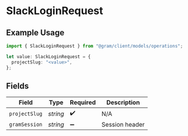 # SlackLoginRequest

## Example Usage

```typescript
import { SlackLoginRequest } from "@gram/client/models/operations";

let value: SlackLoginRequest = {
  projectSlug: "<value>",
};
```

## Fields

| Field              | Type               | Required           | Description        |
| ------------------ | ------------------ | ------------------ | ------------------ |
| `projectSlug`      | *string*           | :heavy_check_mark: | N/A                |
| `gramSession`      | *string*           | :heavy_minus_sign: | Session header     |